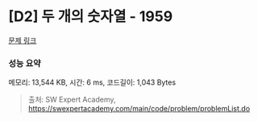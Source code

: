# [D2] 두 개의 숫자열 - 1959 

[문제 링크](https://swexpertacademy.com/main/code/problem/problemDetail.do?contestProbId=AV5PpoFaAS4DFAUq) 

### 성능 요약

메모리: 13,544 KB, 시간: 6 ms, 코드길이: 1,043 Bytes



> 출처: SW Expert Academy, https://swexpertacademy.com/main/code/problem/problemList.do